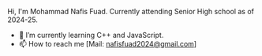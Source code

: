 Hi, I'm Mohammad Nafis Fuad.
Currently attending Senior High school as of 2024-25.
- 🌱 I’m currently learning C++ and JavaScript.
- 📫 How to reach me [Mail: nafisfuad2024@gmail.com]

<!---
nafis2024/nafis2024 is a ✨ special ✨ repository because its `README.md` (this file) appears on your GitHub profile.
You can click the Preview link to take a look at your changes.
--->
